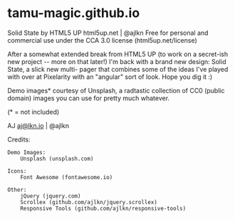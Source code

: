 # tamu-magic.github.io

Solid State by HTML5 UP
html5up.net | @ajlkn
Free for personal and commercial use under the CCA 3.0 license (html5up.net/license)


After a somewhat extended break from HTML5 UP (to work on a secret-ish new project --
more on that later!) I'm back with a brand new design: Solid State, a slick new multi-
pager that combines some of the ideas I've played with over at Pixelarity with an "angular"
sort of look. Hope you dig it :)

Demo images* courtesy of Unsplash, a radtastic collection of CC0 (public domain) images
you can use for pretty much whatever.

(* = not included)

AJ
aj@lkn.io | @ajlkn


Credits:

	Demo Images:
		Unsplash (unsplash.com)

	Icons:
		Font Awesome (fontawesome.io)

	Other:
		jQuery (jquery.com)
		Scrollex (github.com/ajlkn/jquery.scrollex)
		Responsive Tools (github.com/ajlkn/responsive-tools)
